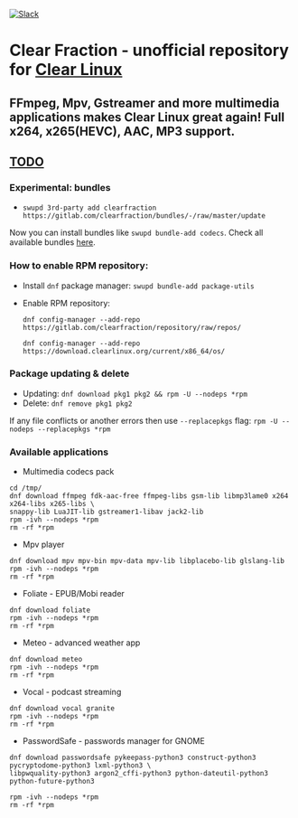 [![Slack](https://img.shields.io/badge/Community-Slack-orange.svg)](https://join.slack.com/t/linuxgangclub/shared_invite/enQtODYyNDMzNTIzMzYzLWJjYWYxNjBiNGZmYzc1MWIyYmIxZGQxNzRkOGUzNTdkY2NmZTJmOGQ3OWI0YTkzMDU2NGNlMGRmNTA2YWNjMzk)

# Clear Fraction - unofficial repository for [Clear Linux](https://clearlinux.org/)
## FFmpeg, Mpv, Gstreamer and more multimedia applications makes Clear Linux great again! Full x264, x265(HEVC), AAC, MP3 support.

## [TODO](https://github.com/clearfraction/distribution/projects/1)

### Experimental: bundles

* `swupd 3rd-party add clearfraction https://gitlab.com/clearfraction/bundles/-/raw/master/update`

Now you can install bundles like `swupd bundle-add codecs`. Check all available bundles [here](https://github.com/clearfraction/bundles/tree/master/configs). 



### How to enable RPM repository:

* Install `dnf` package manager: `swupd bundle-add package-utils`
* Enable RPM repository:

  `dnf config-manager --add-repo https://gitlab.com/clearfraction/repository/raw/repos/`
  
  `dnf config-manager --add-repo https://download.clearlinux.org/current/x86_64/os/`


### Package updating & delete

* Updating: `dnf download pkg1 pkg2 && rpm -U --nodeps *rpm`
* Delete: `dnf remove pkg1 pkg2`

If any file conflicts or another errors then use `--replacepkgs` flag: `rpm -U --nodeps --replacepkgs *rpm`

### Available applications

* Multimedia codecs pack

```
cd /tmp/
dnf download ffmpeg fdk-aac-free ffmpeg-libs gsm-lib libmp3lame0 x264 x264-libs x265-libs \
snappy-lib LuaJIT-lib gstreamer1-libav jack2-lib
rpm -ivh --nodeps *rpm
rm -rf *rpm
```

* Mpv player

```
dnf download mpv mpv-bin mpv-data mpv-lib libplacebo-lib glslang-lib
rpm -ivh --nodeps *rpm
rm -rf *rpm
```

* Foliate - EPUB/Mobi reader

```
dnf download foliate
rpm -ivh --nodeps *rpm
rm -rf *rpm
```

* Meteo - advanced weather app

```
dnf download meteo
rpm -ivh --nodeps *rpm
rm -rf *rpm
```

* Vocal - podcast streaming

```
dnf download vocal granite
rpm -ivh --nodeps *rpm
rm -rf *rpm
```

* PasswordSafe - passwords manager for GNOME

```
dnf download passwordsafe pykeepass-python3 construct-python3 pycryptodome-python3 lxml-python3 \
libpwquality-python3 argon2_cffi-python3 python-dateutil-python3 python-future-python3

rpm -ivh --nodeps *rpm
rm -rf *rpm
```


